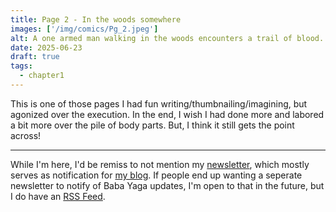 ```yaml
---
title: Page 2 - In the woods somewhere
images: ['/img/comics/Pg_2.jpeg']
alt: A one armed man walking in the woods encounters a trail of blood. He follows it to discover a clearing of dismembered bodies, some of them not appearing to be fully human as they have claws and purple/blue skin.
date: 2025-06-23
draft: true
tags:
  - chapter1
---
```

This is one of those pages I had fun writing/thumbnailing/imagining, but agonized over the execution. In the end, I wish I had done more and labored a bit more over the pile of body parts. But, I think it still gets the point across!

---

While I'm here, I'd be remiss to not mention my [newsletter](https://thisiskatedee.beehiiv.com/), which mostly serves as notification for [my blog](https://www.katedee.com/blog). If people end up wanting a seperate newsletter to notify of Baba Yaga updates, I'm open to that in the future, but I do have an [RSS Feed](https://www.babayagacomic.com/feed.xml).